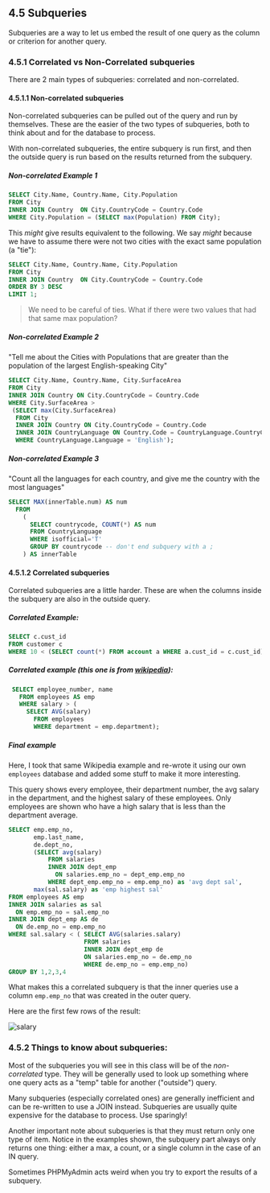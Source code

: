 ## 4.5 Subqueries
Subqueries are a way to let us embed the result of one query as the column or criterion for another query.

### 4.5.1 Correlated vs Non-Correlated subqueries

There are 2 main types of subqueries: correlated and non-correlated.

#### 4.5.1.1 Non-correlated subqueries
Non-correlated subqueries can be pulled out of the query and run by themselves. These are the easier of the two types of subqueries, both to think about and for the database to process.

With non-correlated subqueries, the entire subquery is run first, and then the outside query is run based on the results returned from the subquery. 

##### Non-correlated Example 1
```sql
SELECT City.Name, Country.Name, City.Population
FROM City
INNER JOIN Country  ON City.CountryCode = Country.Code
WHERE City.Population = (SELECT max(Population) FROM City);
```
This *might* give results equivalent to the following. We say *might* because we have to assume there were not two cities with the exact same population (a "tie"):
```sql
SELECT City.Name, Country.Name, City.Population
FROM City
INNER JOIN Country  ON City.CountryCode = Country.Code
ORDER BY 3 DESC
LIMIT 1;
```
> We need to be careful of ties. What if there were two values that had that same max population?

##### Non-correlated Example 2
"Tell me about the Cities with Populations that are greater than the population of the largest English-speaking City"
```sql
SELECT City.Name, Country.Name, City.SurfaceArea
FROM City
INNER JOIN Country ON City.CountryCode = Country.Code
WHERE City.SurfaceArea > 
 (SELECT max(City.SurfaceArea) 
  FROM City 
  INNER JOIN Country ON City.CountryCode = Country.Code 
  INNER JOIN CountryLanguage ON Country.Code = CountryLanguage.CountryCode   
  WHERE CountryLanguage.Language = 'English');
```
##### Non-correlated Example 3
"Count all the languages for each country, and give me the country with the most languages"
```sql
SELECT MAX(innerTable.num) AS num
  FROM 
    (
      SELECT countrycode, COUNT(*) AS num 
      FROM CountryLanguage 
      WHERE isofficial='T' 
      GROUP BY countrycode -- don't end subquery with a ;
    ) AS innerTable
```
#### 4.5.1.2 Correlated subqueries
Correlated subqueries are a little harder. These are when the columns inside the subquery are also in the outside query.

##### Correlated Example:
```sql
SELECT c.cust_id
FROM customer c
WHERE 10 < (SELECT count(*) FROM account a WHERE a.cust_id = c.cust_id);
```
##### Correlated example (this one is from [wikipedia](https://en.wikipedia.org/wiki/Correlated_subquery)):
```sql
 SELECT employee_number, name
   FROM employees AS emp
   WHERE salary > (
     SELECT AVG(salary)
       FROM employees
       WHERE department = emp.department);
```

##### Final example

Here, I took that same Wikipedia example and re-wrote it using our own `employees` database and added some stuff to make it more interesting.

This query shows every employee, their department number, the avg salary in the department, and the highest salary of these employees. Only employees are shown who have a high salary that is less than the department average.

```sql
SELECT emp.emp_no, 
       emp.last_name, 
       de.dept_no, 
       (SELECT avg(salary) 
           FROM salaries 
           INNER JOIN dept_emp 
             ON salaries.emp_no = dept_emp.emp_no 
           WHERE dept_emp.emp_no = emp.emp_no) as 'avg dept sal', 
       max(sal.salary) as 'emp highest sal'
FROM employees AS emp 
INNER JOIN salaries as sal 
  ON emp.emp_no = sal.emp_no 
INNER JOIN dept_emp AS de 
  ON de.emp_no = emp.emp_no
WHERE sal.salary < ( SELECT AVG(salaries.salary) 
                     FROM salaries 
                     INNER JOIN dept_emp de 
                     ON salaries.emp_no = de.emp_no 
                     WHERE de.emp_no = emp.emp_no)
GROUP BY 1,2,3,4  
```
What makes this a correlated subquery is that the inner queries use a column `emp.emp_no` that was created in the outer query.

Here are the first few rows of the result:

![salary](https://github.com/megansquire/CSC301Fall2018/blob/master/images/4.7.png)

### 4.5.2 Things to know about subqueries:

Most of the subqueries you will see in this class will be of the *non-correlated* type. They will be generally used to look up something where one query acts as a "temp" table for another ("outside") query.

Many subqueries (especially correlated ones) are generally inefficient and can be re-written to use a JOIN instead. Subqueries are usually quite expensive for the database to process. Use sparingly!

Another important note about subqueries is that they must return only one type of item. Notice in the examples shown, the subquery part always only returns one thing: either a max, a count, or a single column in the case of an IN query.

Sometimes PHPMyAdmin acts weird when you try to export the results of a subquery.
